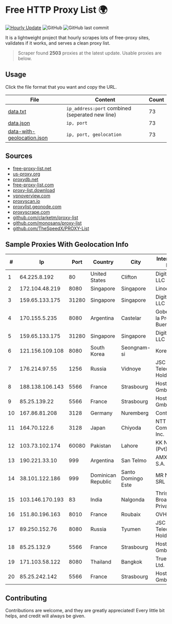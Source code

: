 
# Free HTTP Proxy List 🌍

[![Hourly Update](https://github.com/mertguvencli/http-proxy-list/actions/workflows/main.yml/badge.svg?branch=main)](https://github.com/mertguvencli/http-proxy-list/actions/workflows/main.yml)
![GitHub](https://img.shields.io/github/license/mertguvencli/http-proxy-list)
![GitHub last commit](https://img.shields.io/github/last-commit/mertguvencli/http-proxy-list)

It is a lightweight project that hourly scrapes lots of free-proxy sites, validates if it works, and serves a clean proxy list.


> Scraper found **2503** proxies at the latest update. Usable proxies are below.

## Usage

Click the file format that you want and copy the URL.


|File|Content|Count|
|----|-------|-----|
|[data.txt](https://raw.githubusercontent.com/mertguvencli/http-proxy-list/main/proxy-list/data.txt)|`ip_address:port` combined (seperated new line)|73|
|[data.json](https://raw.githubusercontent.com/mertguvencli/http-proxy-list/main/proxy-list/data.json)|`ip, port`|73|
|[data-with-geolocation.json](https://raw.githubusercontent.com/mertguvencli/http-proxy-list/main/proxy-list/data-with-geolocation.json)|`ip, port, geolocation`|73|

## Sources

* [free-proxy-list.net](https://free-proxy-list.net)
* [us-proxy.org](https://www.us-proxy.org)
* [proxydb.net](http://proxydb.net)
* [free-proxy-list.com](https://free-proxy-list.com/?page=&port=&type%5B%5D=http&type%5B%5D=https&up_time=0&search=Search)
* [proxy-list.download](https://www.proxy-list.download/HTTP)
* [vpnoverview.com](https://vpnoverview.com/privacy/anonymous-browsing/free-proxy-servers)
* [proxyscan.io](https://www.proxyscan.io)
* [proxylist.geonode.com](https://proxylist.geonode.com/api/proxy-list?limit=300&page=1&sort_by=lastChecked&sort_type=desc&protocols=http,https)
* [proxyscrape.com](https://api.proxyscrape.com/v2/?request=displayproxies&protocol=http&timeout=10000&country=all&ssl=all&anonymity=all)
* [github.com/clarketm/proxy-list](https://raw.githubusercontent.com/clarketm/proxy-list/master/proxy-list-raw.txt)
* [github.com/monosans/proxy-list](https://raw.githubusercontent.com/monosans/proxy-list/main/proxies/http.txt)
* [github.com/TheSpeedX/PROXY-List](https://raw.githubusercontent.com/TheSpeedX/PROXY-List/master/http.txt)


## Sample Proxies With Geolocation Info

|#|Ip|Port|Country|City|Internet Service Provider|
|-|--|----|-------|----|-------------------------|
|1|64.225.8.192|80|United States|Clifton|DigitalOcean, LLC|
|2|172.104.48.219|8080|Singapore|Singapore|Linode, LLC|
|3|159.65.133.175|31280|Singapore|Singapore|DigitalOcean, LLC|
|4|170.155.5.235|8080|Argentina|Castelar|Gobernacion de la Provincia de Buenos Aires|
|5|159.65.133.175|31280|Singapore|Singapore|DigitalOcean, LLC|
|6|121.156.109.108|8080|South Korea|Seongnam-si|Korea Telecom|
|7|176.214.97.55|1256|Russia|Vidnoye|JSC "ER-Telecom Holding"|
|8|188.138.106.143|5566|France|Strasbourg|Host Europe GmbH|
|9|85.25.139.22|5566|France|Strasbourg|Host Europe GmbH|
|10|167.86.81.208|3128|Germany|Nuremberg|Contabo GmbH|
|11|164.70.122.6|3128|Japan|Chiyoda|NTT PC Communications, Inc.|
|12|103.73.102.174|60080|Pakistan|Lahore|KK Networks (Pvt) Ltd|
|13|190.221.33.10|999|Argentina|San Telmo|AMX Argentina S.A.|
|14|38.101.122.186|999|Dominican Republic|Santo Domingo Este|MR Networking, SRL|
|15|103.146.170.193|83|India|Nalgonda|Thrishul Broadband Private Ltd|
|16|151.80.196.163|8010|France|Roubaix|OVH SAS|
|17|89.250.152.76|8080|Russia|Tyumen|JSC "ER-Telecom Holding"|
|18|85.25.132.9|5566|France|Strasbourg|Host Europe GmbH|
|19|171.103.58.122|8080|Thailand|Bangkok|True Internet Co., Ltd.|
|20|85.25.242.142|5566|France|Strasbourg|Host Europe GmbH|



## Contributing

Contributions are welcome, and they are greatly appreciated! Every
little bit helps, and credit will always be given.

